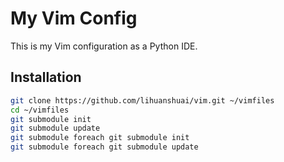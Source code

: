 My Vim Config
=============

This is my Vim configuration as a Python IDE.

Installation
------------

```bash
git clone https://github.com/lihuanshuai/vim.git ~/vimfiles
cd ~/vimfiles
git submodule init
git submodule update
git submodule foreach git submodule init
git submodule foreach git submodule update
```
